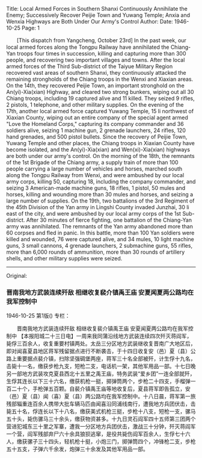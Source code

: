 Title: Local Armed Forces in Southern Shanxi Continuously Annihilate the Enemy; Successively Recover Peijie Town and Yuwang Temple; Anxia and Wenxia Highways are Both Under Our Army's Control
Author:
Date: 1946-10-25
Page: 1

　　[This dispatch from Yangcheng, October 23rd] In the past week, our local armed forces along the Tongpu Railway have annihilated the Chiang-Yan troops four times in succession, killing and capturing more than 300 people, and recovering two important villages and towns. After the local armed forces of the Third Sub-district of the Taiyue Military Region recovered vast areas of southern Shanxi, they continuously attacked the remaining strongholds of the Chiang troops in the Wenxi and Xiaxian areas. On the 14th, they recovered Peijie Town, an important stronghold on the An(yi)-Xia(xian) Highway, and cleared two strong bunkers, wiping out all 30 Chiang troops, including 19 captured alive and 11 killed. They seized 9 rifles, 2 pistols, 1 telephone, and other military supplies. On the evening of the 17th, another local armed force captured Yuwang Temple, 15 li northwest of Xiaxian County, wiping out an entire company of the special agent armed "Love the Homeland Corps," capturing its company commander and 36 soldiers alive, seizing 1 machine gun, 2 grenade launchers, 24 rifles, 120 hand grenades, and 500 pistol bullets. Since the recovery of Peijie Town, Yuwang Temple and other places, the Chiang troops in Xiaxian County have become isolated, and the An(yi)-Xia(xian) and Wen(xi)-Xia(xian) highways are both under our army's control. On the morning of the 18th, the remnants of the 1st Brigade of the Chiang army, a supply train of more than 100 people carrying a large number of vehicles and horses, marched south along the Tongpu Railway from Wenxi, and were ambushed by our local army corps, killing 50, capturing 18, including the company commander, and seizing 3 American-made machine guns, 18 rifles, 1 pistol, 50 mules and horses, killing and wounding more than 30 mules and horses, and seizing a large number of supplies. On the 19th, two battalions of the 3rd Regiment of the 45th Division of the Yan army in Lingshi County invaded Junzhai, 30 li east of the city, and were ambushed by our local army corps of the 1st Sub-district. After 30 minutes of fierce fighting, one battalion of the Chiang-Yan army was annihilated. The remnants of the Yan army abandoned more than 60 corpses and fled in panic. In this battle, more than 100 Yan soldiers were killed and wounded, 76 were captured alive, and 34 mules, 10 light machine guns, 3 small cannons, 4 grenade launchers, 2 submachine guns, 55 rifles, more than 6,000 rounds of ammunition, more than 30 rounds of artillery shells, and other military supplies were seized.



<hr /> 

Original: 


### 晋南我地方武装连续歼敌  相继收复裴介镇禹王庙  安夏闻夏两公路均在我军控制中

1946-10-25
第1版()
专栏：

　　晋南我地方武装连续歼敌
    相继收复裴介镇禹王庙
    安夏闻夏两公路均在我军控制中
    【本报阳城二十三日电】一周来我同蒲沿线地方武装连续四次歼灭蒋阎军，毙俘三百余人，收复重要村镇两处。太岳三分区地方武装继收复晋南广大地区后，即对闻喜夏县地区蒋军残留据点进行不断袭击，于十四日收复安（邑）夏（县）公路上重要据点裴介镇，扫除坚强碉堡两座，蒋军三十名全部被歼，计生俘十九名，击毙十一名，缴获步枪九支，短枪二支，电话机一架，其他军用品一部。十七日晚另一部地方武装攻克夏县西北十五里之禹王庙，特务武装“爱乡团”一连全部就歼，生俘其连长以下三十六名，缴获机枪一挺，掷弹筒两个，步枪二十四支，手榴弹一百二十个，手枪弹五百颗。自裴介镇禹王庙等地收复后，夏县蒋军即告孤立，安（邑）夏（县）闻（喜）夏（县）两公路均在我军控制中。十八日晨，蒋军第一旅残部辎重连百余人携带大批车辆马匹由闻喜沿同浦线南行，遭我地方兵团伏击，击毙五十名，俘连长以下十八名，缴获美式机枪三挺，步枪十八支，短枪一支，骡马五十头，毙伤骡马三十余头，缴获物资甚多。十九日灵石阎军四十五师第三团两个营进犯城东三十里之军寨，遭我一分区地方兵团伏击，激战三十分钟，歼灭蒋阎军一个营，阎军残部弃尸六十余具狼狈逃窜，是役共毙伤阎军百余人，生俘七十六人，缴获骡子三十四头，轻机枪十挺，小炮三门，掷弹筒四个，冲锋枪二支，步枪五十五支，子弹六千余发，炮弹三十余发及其他军用品一部。
